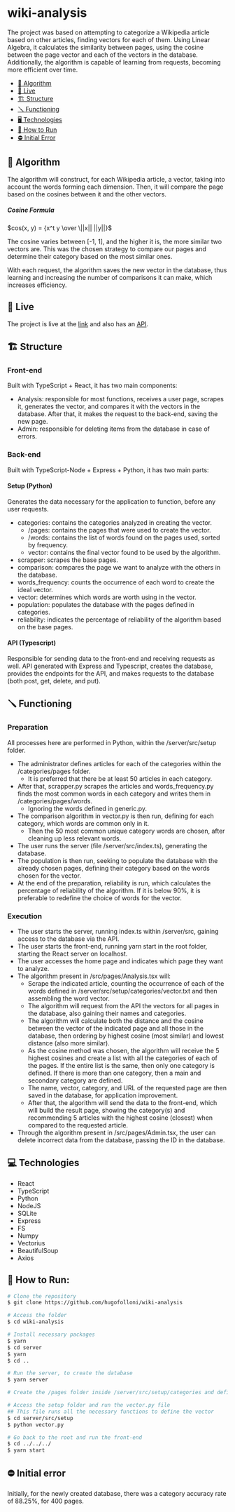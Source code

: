 # wiki-analysis
The project was based on attempting to categorize a Wikipedia article based on other articles, finding vectors for each of them. Using Linear Algebra, it calculates the similarity between pages, using the cosine between the page vector and each of the vectors in the database. Additionally, the algorithm is capable of learning from requests, becoming more efficient over time.

- [🧮 Algorithm](#-algorithm)
- [🔴 Live](#-live)
- [🏗️ Structure](#️-structure)
- [🪛 Functioning](#-functioning)
- [🖥️ Technologies](#-technologies)
- [📓 How to Run](#-how-to-run)
- [⛔ Initial Error](#-initial-error)


## 🧮 Algorithm 

The algorithm will construct, for each Wikipedia article, a vector, taking into account the words forming each dimension. Then, it will compare the page based on the cosines between it and the other vectors.

##### Cosine Formula 
$cos(x, y) = {x^t y \over \||x|| ||y||}$


The cosine varies between [-1, 1], and the higher it is, the more similar two vectors are. This was the chosen strategy to compare our pages and determine their category based on the most similar ones.

With each request, the algorithm saves the new vector in the database, thus learning and increasing the number of comparisons it can make, which increases efficiency.

## 🔴 Live 
The project is live at the [link](https://wiki-analysis.netlify.app/) and also has an [API](https://wiki-analysis-ala.herokuapp.com/api/).

<!-- A PDF with the report containing more detailed explanations of the project is available at: [PDF](https://github.com/hugofolloni/wiki-analysis/blob/master/public/relatório.pdf) -->


## 🏗️ Structure 
### Front-end 
Built with TypeScript + React, it has two main components:
- Analysis: responsible for most functions, receives a user page, scrapes it, generates the vector, and compares it with the vectors in the database. After that, it makes the request to the back-end, saving the new page.
- Admin: responsible for deleting items from the database in case of errors.
### Back-end
Built with TypeScript-Node + Express + Python, it has two main parts:
#### Setup (Python)
Generates the data necessary for the application to function, before any user requests.
- categories: contains the categories analyzed in creating the vector.
    - /pages: contains the pages that were used to create the vector.
    - /words: contains the list of words found on the pages used, sorted by frequency.
    - vector: contains the final vector found to be used by the algorithm.
- scrapper: scrapes the base pages.
- comparison: compares the page we want to analyze with the others in the database.
- words_frequency: counts the occurrence of each word to create the ideal vector.
- vector: determines which words are worth using in the vector.
- population: populates the database with the pages defined in categories.
- reliability: indicates the percentage of reliability of the algorithm based on the base pages.
#### API (Typescript)
Responsible for sending data to the front-end and receiving requests as well.
API generated with Express and Typescript, creates the database, provides the endpoints for the API, and makes requests to the database (both post, get, delete, and put).

## 🪛 Functioning
### Preparation
All processes here are performed in Python, within the /server/src/setup folder.
- The administrator defines articles for each of the categories within the /categories/pages folder.
    - It is preferred that there be at least 50 articles in each category.
- After that, scrapper.py scrapes the articles and words_frequency.py finds the most common words in each category and writes them in /categories/pages/words.
    - Ignoring the words defined in generic.py.
- The comparison algorithm in vector.py is then run, defining for each category, which words are common only in it.
    - Then the 50 most common unique category words are chosen, after cleaning up less relevant words.
- The user runs the server (file /server/src/index.ts), generating the database.
- The population is then run, seeking to populate the database with the already chosen pages, defining their category based on the words chosen for the vector.
- At the end of the preparation, reliability is run, which calculates the percentage of reliability of the algorithm. If it is below 90%, it is preferable to redefine the choice of words for the vector.

### Execution
- The user starts the server, running index.ts within /server/src, gaining access to the database via the API.
- The user starts the front-end, running yarn start in the root folder, starting the React server on localhost.
- The user accesses the home page and indicates which page they want to analyze.
- The algorithm present in /src/pages/Analysis.tsx will:
    - Scrape the indicated article, counting the occurrence of each of the words defined in /server/src/setup/categories/vector.txt and then assembling the word vector.
    - The algorithm will request from the API the vectors for all pages in the database, also gaining their names and categories.
    - The algorithm will calculate both the distance and the cosine between the vector of the indicated page and all those in the database, then ordering by highest cosine (most similar) and lowest distance (also more similar).
    - As the cosine method was chosen, the algorithm will receive the 5 highest cosines and create a list with all the categories of each of the pages. If the entire list is the same, then only one category is defined. If there is more than one category, then a main and secondary category are defined.
    - The name, vector, category, and URL of the requested page are then saved in the database, for application improvement.
    - After that, the algorithm will send the data to the front-end, which will build the result page, showing the category(s) and recommending 5 articles with the highest cosine (closest) when compared to the requested article.
- Through the algorithm present in /src/pages/Admin.tsx, the user can delete incorrect data from the database, passing the ID in the database.

## 💻 Technologies
- React
- TypeScript
- Python
- NodeJS
- SQLite
- Express
- FS
- Numpy
- Vectorius
- BeautifulSoup
- Axios


## 📓 How to Run:
```bash
# Clone the repository 
$ git clone https://github.com/hugofolloni/wiki-analysis

# Access the folder
$ cd wiki-analysis

# Install necessary packages
$ yarn
$ cd server 
$ yarn 
$ cd ..

# Run the server, to create the database
$ yarn server

# Create the /pages folder inside /server/src/setup/categories and define the pages that the algorithm will use to learn

# Access the setup folder and run the vector.py file
## This file runs all the necessary functions to define the vector
$ cd server/src/setup
$ python vector.py

# Go back to the root and run the front-end
$ cd ../../../
$ yarn start
```

## ⛔ Initial error
Initially, for the newly created database, there was a category accuracy rate of 88.25%, for 400 pages.

